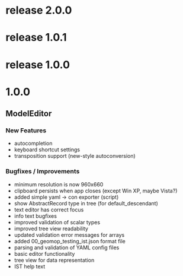 release 2.0.0
=============

release 1.0.1
=============

release 1.0.0
=============

1.0.0
=====

ModelEditor
-----------

### New Features
- autocompletion
- keyboard shortcut settings
- transposition support (new-style autoconversion)

### Bugfixes / Improvements
- minimum resolution is now 960x660
- clipboard persists when app closes (except Win XP, maybe Vista?)
- added simple yaml -> con exporter (script)
- show AbstractRecord type in tree (for default_descendant)
- text editor has correct focus
- info text bugfixes
- improved validation of scalar types
- improved tree view readability
- updated validation error messages for arrays
- added 00_geomop_testing_ist.json format file
- parsing and validation of YAML config files
- basic editor functionality
- tree view for data representation
- IST help text
